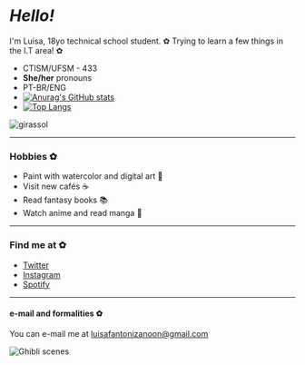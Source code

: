 # _Hello!_ 

I'm Luísa, 18yo technical school student. ✿
Trying to learn a few things in the I.T area! ✿

- CTISM/UFSM - 433
- **She/her** pronouns 
- PT-BR/ENG 
- [![Anurag's GitHub stats](https://github-readme-stats.vercel.app/api?username=luisafzn)](https://github.com/luisafzn/github-readme-stats)
- [![Top Langs](https://github-readme-stats.vercel.app/api/top-langs/?username=luisafzn&layout=compact)](https://github.com/luisafzn/github-readme-stats)

![girassol](https://64.media.tumblr.com/5e599f261b1c471bdbf57e52c0028678/tumblr_plfsfqo0Gk1rbud4zo1_500.gifv "girassol")

____
### Hobbies ✿

- Paint with watercolor and digital art 🎨 ️
- Visit new cafés ☕️
- Read fantasy books 📚
- Watch anime and read manga 🎥

____
### Find me at ✿

- [Twitter](https://twitter.com/fanonzee)
- [Instagram](https://www.instagram.com/luisafzn/)
- [Spotify](https://open.spotify.com/user/445y37cblbm9y6tr1dtih0ivo?si=b641f5a2ef20459d)
____
#### e-mail and formalities ✿

You can e-mail me at luisafantonizanoon@gmail.com

![Ghibli scenes](https://64.media.tumblr.com/881e28482fb70cd831a829a0a6a7bfae/tumblr_n8vmjiOYxW1tgifizo2_500.gifv "scenes")
